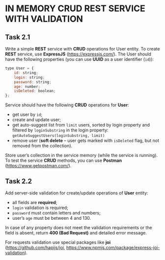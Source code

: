 # IN MEMORY CRUD REST SERVICE WITH VALIDATION

## Task 2.1

Write a simple **REST** service with **CRUD** operations for User entity.
To create **REST** service, use **ExpressJS** (https://expressjs.com/).
The User should have the following properties (you can use **UUID** as a user identifier (`id`)):

```javascript
type User = {
    id: string;
    login: string;
    password: string;
    age: number;
    isDeleted: boolean;
};
```

Service should have the following **CRUD** operations for **User**:

- get user by `id`;
- create and update user;
- get auto-suggest list from `limit` users, sorted by login property and filtered by `loginSubstring` in the login property: `getAutoSuggestUsers(loginSubstring, limit)`
- remove user (**soft delete** – user gets marked with `isDeleted` flag, but not removed from the collection).

Store user’s collection in the service memory (while the service is running).
To test the service **CRUD** methods, you can use **Postman** (https://www.getpostman.com/).

## Task 2.2

Add server-side validation for create/update operations of **User** entity:

- all fields are **required**;
- `login` validation is required;
- `password` must contain letters and numbers;
- user’s `age` must be between 4 and 130.

In case of any property does not meet the validation requirements or the field is absent, return **400 (Bad Request)** and detailed error message.

For requests validation use special packages like **joi** (https://github.com/hapijs/joi, https://www.npmjs.com/package/express-joi-validation).
